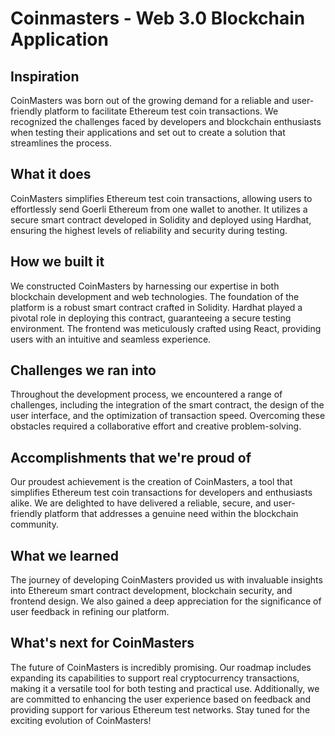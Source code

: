 # Coinmasters - Web 3.0 Blockchain Application

## Inspiration
CoinMasters was born out of the growing demand for a reliable and user-friendly platform to facilitate Ethereum test coin transactions. We recognized the challenges faced by developers and blockchain enthusiasts when testing their applications and set out to create a solution that streamlines the process.

## What it does
CoinMasters simplifies Ethereum test coin transactions, allowing users to effortlessly send Goerli Ethereum from one wallet to another. It utilizes a secure smart contract developed in Solidity and deployed using Hardhat, ensuring the highest levels of reliability and security during testing.

## How we built it
We constructed CoinMasters by harnessing our expertise in both blockchain development and web technologies. The foundation of the platform is a robust smart contract crafted in Solidity. Hardhat played a pivotal role in deploying this contract, guaranteeing a secure testing environment. The frontend was meticulously crafted using React, providing users with an intuitive and seamless experience.

## Challenges we ran into
Throughout the development process, we encountered a range of challenges, including the integration of the smart contract, the design of the user interface, and the optimization of transaction speed. Overcoming these obstacles required a collaborative effort and creative problem-solving.

## Accomplishments that we're proud of
Our proudest achievement is the creation of CoinMasters, a tool that simplifies Ethereum test coin transactions for developers and enthusiasts alike. We are delighted to have delivered a reliable, secure, and user-friendly platform that addresses a genuine need within the blockchain community.

## What we learned
The journey of developing CoinMasters provided us with invaluable insights into Ethereum smart contract development, blockchain security, and frontend design. We also gained a deep appreciation for the significance of user feedback in refining our platform.

## What's next for CoinMasters
The future of CoinMasters is incredibly promising. Our roadmap includes expanding its capabilities to support real cryptocurrency transactions, making it a versatile tool for both testing and practical use. Additionally, we are committed to enhancing the user experience based on feedback and providing support for various Ethereum test networks. Stay tuned for the exciting evolution of CoinMasters!

